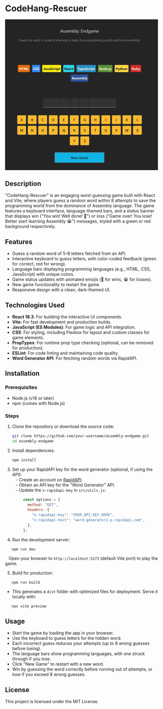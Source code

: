 # CodeHang-Rescuer
![Working Game Screenshot](/src/assets/image.png)

## Description

"CodeHang-Rescuer" is an engaging word-guessing game built with React and Vite, where players guess a random word within 8 attempts to save the programming world from the dominance of Assembly language. The game features a keyboard interface, language-themed bars, and a status banner that displays win ("You win! Well done! 🎉") or loss ("Game over! You lose! Better start learning Assembly 😭") messages, styled with a green or red background respectively.

## Features

- Guess a random word of 5–8 letters fetched from an API.
- Interactive keyboard to guess letters, with color-coded feedback (green for correct, red for wrong).
- Language bars displaying programming languages (e.g., HTML, CSS, JavaScript) with unique colors.
- Game status updates with animated emojis (🎉 for wins, 😭 for losses).
- New game functionality to restart the game.
- Responsive design with a clean, dark-themed UI.

## Technologies Used

- **React 18.3**: For building the interactive UI components.
- **Vite**: For fast development and production builds.
- **JavaScript (ES Modules)**: For game logic and API integration.
- **CSS**: For styling, including Flexbox for layout and custom classes for game elements.
- **PropTypes**: For runtime prop type checking (optional, can be removed for production).
- **ESLint**: For code linting and maintaining code quality.
- **Word Generator API**: For fetching random words via RapidAPI.

## Installation

### Prerequisites

- Node.js (v16 or later)
- npm (comes with Node.js)

### Steps

1. Clone the repository or download the source code:

   ```bash
   git clone https://github.com/your-username/assembly-endgame.git
   cd assembly-endgame
   ```

2. Install dependencies:
   ```bash
   npm install
   ```
3. Set up your RapidAPI key for the word generator (optional, if using the API):  
      - Create an account on [RapidAPI](https://rapidapi.com/).  
      - Obtain an API key for the "Word Generator" API.  
      - Update the `x-rapidapi-key` in `src/utils.js`:  
   ```javascript  
        const options = {  
          method: "GET",  
          headers: {  
            "x-rapidapi-key": "YOUR_API_KEY_HERE",  
            "x-rapidapi-host": "word-generator2.p.rapidapi.com",  
          },  
        };  
   ```

4. Run the development server:  
```  
   npm run dev  
```  
   Open your browser to `http://localhost:5173` (default Vite port) to play the game.

5. Build for production:  
```  
   npm run build  
```
- This generates a `dist` folder with optimized files for deployment. Serve it locally with:  
```bash  
   npx vite preview  
```
## Usage

- Start the game by loading the app in your browser.
- Use the keyboard to guess letters for the hidden word.
- Each incorrect guess reduces your attempts (up to 8 wrong guesses before losing).
- The language bars show programming languages, with one struck through if you lose.
- Click "New Game" to restart with a new word.
- Win by guessing the word correctly before running out of attempts, or lose if you exceed 8 wrong guesses.

## License

This project is licensed under the MIT License.


